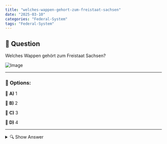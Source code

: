 ```yaml
---
title: "welches-wappen-gehort-zum-freistaat-sachsen"
date: "2025-03-10"
categories: "Federal-System"
tags: "Federal-System"
---
```


## 📌 **Question**

Welches Wappen gehört zum Freistaat Sachsen?

![Image](https://www.einbuergerungstest-online.de/img/fragen/421.png)

---

### 📝 **Options:**

🔘 **A)** 1

🔘 **B)** 2

🔘 **C)** 3

🔘 **D)** 4

---

<details>
  <summary>🔍 Show Answer</summary>

  <p>
💡  <b>Correct Answer:</b>  d
  </p>
  <p>
    📖<b>Explanation:</b>
    Der Freistaat Sachsen ist ein Bundesland im Osten Deutschlands mit einer reichen Geschichte und kulturellen Identität. Das Wappen Sachsens symbolisiert diese Traditionen und enthält charakteristische Elemente wie den sächsischen Löwen und spezifische Farben. Das Erkennen des korrekten Wappens ist wichtig, um die regionale Identität und die historischen Verbindungen Sachsens zu verstehen. Bei der Auswahl aus den gegebenen Optionen (1 bis 4) hilft das Wissen über die Symbolik und die Gestaltung des sächsischen Wappens, die richtige Antwort zu identifizieren.
  </p>
</details>
